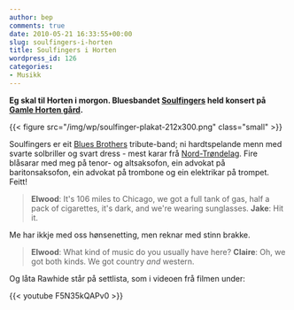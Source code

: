 ```yaml
---
author: bep
comments: true
date: 2010-05-21 16:33:55+00:00
slug: soulfingers-i-horten
title: Soulfingers i Horten
wordpress_id: 126
categories:
- Musikk
---
```


**Eg skal til Horten i morgon. Bluesbandet [Soulfingers](http://www.facebook.com/#!/group.php?gid=97983011221&ref=ts) held konsert på [Gamle Horten gård](http://www.gamlehortengard.no/index.php/konserter).**

<!--more-->

 {{< figure src="/img/wp/soulfinger-plakat-212x300.png" class="small" >}}

 Soulfingers er eit [Blues Brothers](http://en.wikipedia.org/wiki/The_Blues_Brothers) tribute-band; ni hardtspelande menn med svarte solbriller og svart dress - mest karar frå [Nord-Trøndelag](http://nn.wikipedia.org/wiki/Nord-Tr%C3%B8ndelag_fylke). Fire blåsarar med meg på tenor- og altsaksofon, ein advokat på baritonsaksofon, ein advokat på trombone og ein elektrikar på trompet. Feitt!





>**Elwood**: It's 106 miles to Chicago, we got a full tank of gas, half a pack of cigarettes, it's dark, and we're wearing sunglasses.
**Jake**: Hit it.


Me har ikkje med oss hønsenetting, men reknar med stinn brakke.


>**Elwood**: What kind of music do you usually have here?
**Claire**: Oh, we got both kinds. We got country *and* western.


Og låta Rawhide står på settlista, som i videoen frå filmen under:

{{< youtube F5N35kQAPv0 >}}
